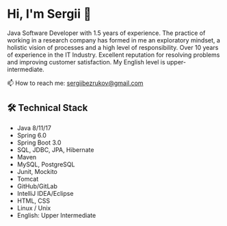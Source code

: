 # Hi, I'm Sergii 👋
Java Software Developer with 1.5 years of experience. The practice of working in a research company has formed in me an exploratory mindset, a holistic vision of processes and a high level of responsibility. 
Over 10 years of experience in the IT Industry. Excellent reputation for resolving problems and improving customer satisfaction. My English level is upper-intermediate.

<p align='left'>
  📫  How to reach me: <a href='mailto:sergiibezrukov@gmail.com'>sergiibezrukov@gmail.com</a>
</p>

## 🛠 Technical Stack
*   Java 8/11/17
*   Spring 6.0
*   Spring Boot 3.0
*   SQL, JDBC, JPA, Hibernate
*   Maven
*   MySQL, PostgreSQL
*   Junit, Mockito
*   Tomcat
*   GitHub/GitLab
*   IntelliJ IDEA/Eclipse
*   HTML, CSS
*   Linux / Unix 
*   English: Upper Intermediate

